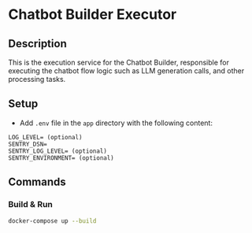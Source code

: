 # Chatbot Builder Executor

## Description

This is the execution service for the Chatbot Builder, responsible for executing the chatbot flow logic such as
LLM generation calls, and other processing tasks.

## Setup

- Add `.env` file in the `app` directory with the following content:

```env
LOG_LEVEL= (optional)
SENTRY_DSN=
SENTRY_LOG_LEVEL= (optional)
SENTRY_ENVIRONMENT= (optional)
```

## Commands

### Build & Run

```bash
docker-compose up --build
```
